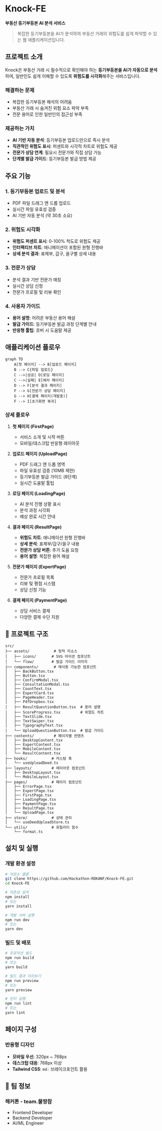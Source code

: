 # Knock-FE

**부동산 등기부등본 AI 분석 서비스**

> 복잡한 등기부등본을 AI가 분석하여 부동산 거래의 위험도를 쉽게 파악할 수 있는 웹 애플리케이션입니다.

## 프로젝트 소개

Knock은 부동산 거래 시 필수적으로 확인해야 하는 **등기부등본을 AI가 자동으로 분석**하여, 일반인도 쉽게 이해할 수 있도록 **위험도를 시각화**해주는 서비스입니다.

### 해결하는 문제

- 복잡한 등기부등본 해석의 어려움
- 부동산 거래 시 숨겨진 위험 요소 파악 부족
- 전문 용어로 인한 일반인의 접근성 부족

### 제공하는 가치

- **AI 기반 자동 분석**: 등기부등본 업로드만으로 즉시 분석
- **직관적인 위험도 표시**: 퍼센트와 시각적 차트로 위험도 제공
- **전문가 상담 연계**: 필요시 전문가와 직접 상담 가능
- **단계별 발급 가이드**: 등기부등본 발급 방법 제공

## 주요 기능

### 1. 등기부등본 업로드 및 분석

- PDF 파일 드래그 앤 드롭 업로드
- 실시간 파일 유효성 검증
- AI 기반 자동 분석 (약 30초 소요)

### 2. 위험도 시각화

- **위험도 퍼센트 표시**: 0-100% 척도로 위험도 제공
- **인터랙티브 차트**: 애니메이션이 포함된 원형 진행바
- **상세 분석 결과**: 표제부, 갑구, 을구별 상세 내용

### 3. 전문가 상담

- 분석 결과 기반 전문가 매칭
- 실시간 상담 신청
- 전문가 프로필 및 리뷰 확인

### 4. 사용자 가이드

- **용어 설명**: 어려운 부동산 용어 해설
- **발급 가이드**: 등기부등본 발급 과정 단계별 안내
- **반응형 툴팁**: 호버 시 도움말 제공

## 애플리케이션 플로우

```mermaid
graph TD
    A[첫 페이지] --> B[업로드 페이지]
    B --> C{파일 업로드}
    C -->|성공| D[로딩 페이지]
    C -->|실패| E[에러 페이지]
    D --> F[분석 결과 페이지]
    F --> G[전문가 상담 페이지]
    G --> H[결제 페이지(개발중)]
    F --> I[초기화면 복귀]
```

### 상세 플로우

1. **첫 페이지 (FirstPage)**

   - 서비스 소개 및 시작 버튼
   - 모바일/데스크탑 반응형 레이아웃

2. **업로드 페이지 (UploadPage)**

   - PDF 드래그 앤 드롭 영역
   - 파일 유효성 검증 (10MB 제한)
   - 등기부등본 발급 가이드 (8단계)
   - 실시간 도움말 툴팁

3. **로딩 페이지 (LoadingPage)**

   - AI 분석 진행 상황 표시
   - 분석 과정 시각화
   - 예상 완료 시간 안내

4. **결과 페이지 (ResultPage)**

   - **위험도 차트**: 애니메이션 원형 진행바
   - **상세 분석**: 표제부/갑구/을구 내용
   - **전문가 상담 버튼**: 추가 도움 요청
   - **용어 설명**: 복잡한 용어 해설

5. **전문가 페이지 (ExpertPage)**

   - 전문가 프로필 목록
   - 리뷰 및 평점 시스템
   - 상담 신청 기능

6. **결제 페이지 (PaymentPage)**
   - 상담 서비스 결제
   - 다양한 결제 수단 지원

## 📁 프로젝트 구조

```
src/
├── assets/           # 정적 리소스
│   ├── icons/       # SVG 아이콘 컴포넌트
│   └── flow/        # 발급 가이드 이미지
├── components/       # 재사용 가능한 컴포넌트
│   ├── BackButton.tsx
│   ├── Button.tsx
│   ├── ConfirmModal.tsx
│   ├── ConsultationModal.tsx
│   ├── CountText.tsx
│   ├── ExpertCard.tsx
│   ├── PageHeader.tsx
│   ├── PdfDropbox.tsx
│   ├── ResultQuestionButton.tsx  # 용어 설명
│   ├── ScoreProgress.tsx         # 위험도 차트
│   ├── TextSlide.tsx
│   ├── TextSwiper.tsx
│   ├── TypographyText.tsx
│   └── UploadQuestionButton.tsx  # 발급 가이드
├── contents/         # 페이지별 컨텐츠
│   ├── DesktopContent.tsx
│   ├── ExpertContent.tsx
│   ├── MobileContent.tsx
│   └── ResultContent.tsx
├── hooks/           # 커스텀 훅
│   └── useUploadDeed.ts
├── layouts/         # 레이아웃 컴포넌트
│   ├── DesktopLayout.tsx
│   └── MobileLayout.tsx
├── pages/           # 페이지 컴포넌트
│   ├── ErrorPage.tsx
│   ├── ExpertPage.tsx
│   ├── FirstPage.tsx
│   ├── LoadingPage.tsx
│   ├── PaymentPage.tsx
│   ├── ResultPage.tsx
│   └── UploadPage.tsx
├── store/           # 상태 관리
│   └── useDeedUploadStore.ts
└── utils/           # 유틸리티 함수
    └── format.ts
```

## 설치 및 실행

### 개발 환경 설정

```bash
# 저장소 클론
git clone https://github.com/Hackathon-ROKANF/Knock-FE.git
cd Knock-FE

# 의존성 설치
npm install
# 또는
yarn install

# 개발 서버 실행
npm run dev
# 또는
yarn dev
```

### 빌드 및 배포

```bash
# 프로덕션 빌드
npm run build
# 또는
yarn build

# 빌드 결과 미리보기
npm run preview
# 또는
yarn preview

# 린터 실행
npm run lint
# 또는
yarn lint
```

## 페이지 구성

### 반응형 디자인

- **모바일 우선**: 320px ~ 768px
- **데스크탑 대응**: 768px 이상
- **Tailwind CSS**: `md:` 브레이크포인트 활용

## 👥 팀 정보

### 해커톤 - team.물땅참

- Frontend Developer
- Backend Developer
- AI/ML Engineer
